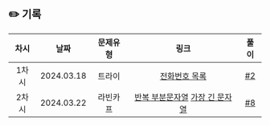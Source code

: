 ## ✏️ 기록

| 차시  |    날짜    | 문제유형 |                                                      링크                                                      |                           풀이                           |
| :---: | :--------: | :------: | :------------------------------------------------------------------------------------------------------------: | :------------------------------------------------------: |
| 1차시 | 2024.03.18 |  트라이  |                             [전화번호 목록](https://www.acmicpc.net/problem/5052)                              | [#2](https://github.com/AlgoLeadMe/AlgoLeadMe-9/pulls/2) |
| 2차시 | 2024.03.22 | 라빈카프 | [반복 부분문자열](https://www.acmicpc.net/problem/1605) [가장 긴 문자열](https://www.acmicpc.net/problem/3033) | [#8](https://github.com/AlgoLeadMe/AlgoLeadMe-9/pulls/8) |
